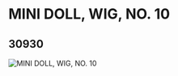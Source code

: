 # MINI DOLL, WIG, NO. 10
## 30930
![MINI DOLL, WIG, NO. 10](https://lc-www-live-s.legocdn.com/media/bricks/5/2/6185721.jpg)